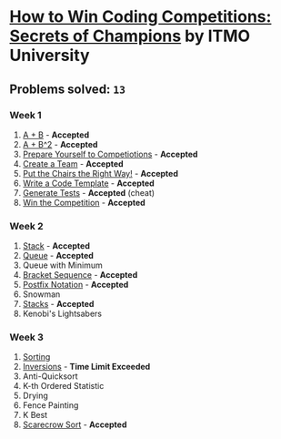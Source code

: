 # [How to Win Coding Competitions: Secrets of Champions](https://www.edx.org/course/how-win-coding-competitions-secrets-itmox-i2cpx-0) by ITMO University

## Problems solved: `13`

### Week 1
1. [A + B](https://github.com/k0syan/edX/tree/master/ITMOx%20-%20How%20to%20Win%20Coding%20Competitions/Week%201/A%2BB) - **Accepted**
2. [A + B^2](https://github.com/k0syan/edX/tree/master/ITMOx%20-%20How%20to%20Win%20Coding%20Competitions/Week%201/A%2BB2) - **Accepted**
3. [Prepare Yourself to Competiotions](https://github.com/k0syan/edX/tree/master/ITMOx%20-%20How%20to%20Win%20Coding%20Competitions/Week%201/Prepare%20Yourself%20To%20Competitions) - **Accepted**
4. [Create a Team](https://github.com/k0syan/edX/tree/master/ITMOx%20-%20How%20to%20Win%20Coding%20Competitions/Week%201/Create%20A%20Team) - **Accepted**
5. [Put the Chairs the Right Way!](https://github.com/k0syan/edX/tree/master/ITMOx%20-%20How%20to%20Win%20Coding%20Competitions/Week%201/Put%20The%20Chairs%20The%20Right%20Way) - **Accepted**
6. [Write a Code Template](https://github.com/k0syan/edX/tree/master/ITMOx%20-%20How%20to%20Win%20Coding%20Competitions/Week%201/Write%20A%20Code%20Template) - **Accepted**
7. [Generate Tests](https://github.com/k0syan/edX/tree/master/ITMOx%20-%20How%20to%20Win%20Coding%20Competitions/Week%201/Generate%20Tests) - **Accepted** (cheat)
8. [Win the Competition](https://github.com/k0syan/edX/tree/master/ITMOx%20-%20How%20to%20Win%20Coding%20Competitions/Week%201/Win%20The%20Competition) - **Accepted**

### Week 2
1. [Stack](https://github.com/k0syan/edX/tree/master/ITMOx%20-%20How%20to%20Win%20Coding%20Competitions/Week%202/Stack) - **Accepted**
2. [Queue](https://github.com/k0syan/edX/tree/master/ITMOx%20-%20How%20to%20Win%20Coding%20Competitions/Week%202/Queue) - **Accepted**
3. Queue with Minimum
4. [Bracket Sequence](https://github.com/k0syan/edX/tree/master/ITMOx%20-%20How%20to%20Win%20Coding%20Competitions/Week%202/Bracket%20Sequence) - **Accepted**
5. [Postfix Notation](https://github.com/k0syan/edX/tree/master/ITMOx%20-%20How%20to%20Win%20Coding%20Competitions/Week%202/Postfix%20Notation) - **Accepted**
6. Snowman
7. [Stacks](https://github.com/k0syan/edX/tree/master/ITMOx%20-%20How%20to%20Win%20Coding%20Competitions/Week%202/Stacks) - **Accepted**
8. Kenobi's Lightsabers

### Week 3
1. [Sorting](https://github.com/k0syan/edX/tree/master/ITMOx%20-%20How%20to%20Win%20Coding%20Competitions/Week%203/Sorting)
2. [Inversions](https://github.com/k0syan/edX/tree/master/ITMOx%20-%20How%20to%20Win%20Coding%20Competitions/Week%203/Inversions) - **Time Limit Exceeded**
3. Anti-Quicksort
4. K-th Ordered Statistic
5. Drying
6. Fence Painting
7. K Best
8. [Scarecrow Sort](https://github.com/k0syan/edX/tree/master/ITMOx%20-%20How%20to%20Win%20Coding%20Competitions/Week%203/Scarecrow%20Sort) - **Accepted**
